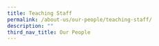 ```yaml
---
title: Teaching Staff
permalink: /about-us/our-people/teaching-staff/
description: ""
third_nav_title: Our People
---
```

